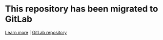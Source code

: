 # This repository has been migrated to GitLab
[Learn more](https://github.com/Anonymous941/Gitlab-Migration) | [GitLab repository](https://gitlab.com/Anonymous941/Python-Obfuscator)
